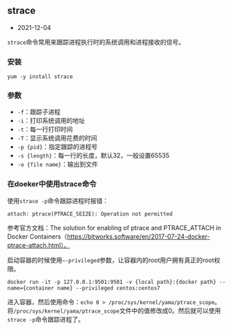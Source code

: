 ## strace

- 2021-12-04

`strace`命令常用来跟踪进程执行时的系统调用和进程接收的信号。

### 安装

```
yum -y install strace
```

### 参数

- `-f`：跟踪子进程
- `-i`：打印系统调用的地址
- `-t`：每一行打印时间
- `-T`：显示系统调用花费的时间
- `-p {pid}`：指定跟踪的进程号
- `-s {length}`：每一行的长度，默认32，一般设置65535
- `-o {file name}`：输出到文件

### 在doeker中使用strace命令

使用`strace -p`命令跟踪进程时报错：

```
attach: ptrace(PTRACE_SEIZE): Operation not permitted
```

参考官方文档：The solution for enabling of ptrace and PTRACE_ATTACH in Docker Containers（https://bitworks.software/en/2017-07-24-docker-ptrace-attach.html）。

启动容器的时候使用`–-privileged`参数，让容器内的root用户拥有真正的root权限。

```
docker run -it -p 127.0.0.1:9501:9501 -v {local path}:{docker path} --name={container name} --privileged centos:centos7
```

进入容器，然后使用命令：`echo 0 > /proc/sys/kernel/yama/ptrace_scope`。将`/proc/sys/kernel/yama/ptrace_scope`文件中的值修改成0。然后就可以使用`strace -p`命令跟踪进程了。